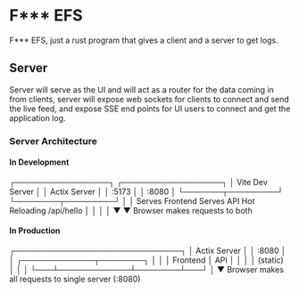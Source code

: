 # F*** EFS
F*** EFS, just a rust program that gives a client and a server to get logs.

## Server
Server will serve as the UI and will act as a router for the data coming in from clients, server will expose web sockets for clients to connect and send the live feed, and expose SSE end points for UI users to connect and get the application log.

### Server Architecture
#### In Development
┌─────────────────┐     ┌──────────────────┐
│ Vite Dev Server │     │   Actix Server   │
│    :5173        │     │      :8080       │
└───────┬─────────┘     └────────┬─────────┘
        │                        │
   Serves Frontend          Serves API
   Hot Reloading            /api/hello
        │                        │
        │                        │
        ▼                        ▼
    Browser makes requests to both

#### In Production
┌──────────────────────────────┐
│        Actix Server          │
│           :8080              │
│   ┌─────────────┬────────┐   │
│   │  Frontend   │  API   │   │
│   │  (static)   │        │   │
└───┴─────────────┴────────┴───┘
            │
            ▼
    Browser makes all requests
    to single server (:8080)
